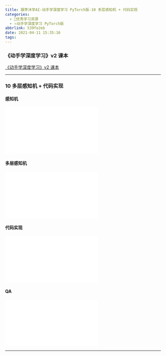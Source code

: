 ```yaml
---
title: 跟李沐学AI-动手学深度学习 PyTorch版-10 多层感知机 + 代码实现
categories:
  - 🌙优秀学习资源
  - ⭐动手学深度学习 PyTorch版
abbrlink: 539fe2eb
date: 2021-04-11 15:35:16
tags:
---
```


### 《动手学深度学习》v2 课本

[《动手学深度学习》v2 课本](http://zh.d2l.ai/)

***

### 10 多层感知机 + 代码实现

#### 感知机

<iframe src="//player.bilibili.com/player.html?aid=205035027&bvid=BV1hh411U7gn&cid=322558120&page=1" scrolling="no" border="0" frameborder="no" framespacing="0" allowfullscreen="true"> </iframe>

<!--more-->

#### 多层感知机

<iframe src="//player.bilibili.com/player.html?aid=205035027&bvid=BV1hh411U7gn&cid=322559403&page=2" scrolling="no" border="0" frameborder="no" framespacing="0" allowfullscreen="true"> </iframe>

#### 代码实现

<iframe src="//player.bilibili.com/player.html?aid=205035027&bvid=BV1hh411U7gn&cid=322560011&page=3" scrolling="no" border="0" frameborder="no" framespacing="0" allowfullscreen="true"> </iframe>

#### QA

<iframe src="//player.bilibili.com/player.html?aid=205035027&bvid=BV1hh411U7gn&cid=322567213&page=4" scrolling="no" border="0" frameborder="no" framespacing="0" allowfullscreen="true"> </iframe>

***
